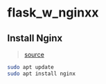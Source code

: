 # flask_w_nginxx

## Install Nginx
> [source](https://www.digitalocean.com/community/tutorials/how-to-install-nginx-on-ubuntu-18-04)
```bash
sudo apt update
sudo apt install nginx
```
